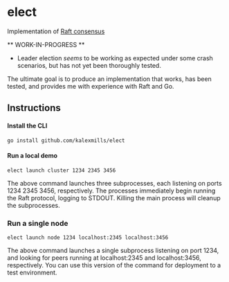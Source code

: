# elect
Implementation of [Raft consensus](https://raft.github.io/raft.pdf)

** WORK-IN-PROGRESS **
* Leader election *seems* to be working as expected under some crash scenarios, but has not yet been thoroughly tested.

The ultimate goal is to produce an implementation that works, has been tested, and provides me with experience with Raft and Go.

## Instructions

#### Install the CLI
```
go install github.com/kalexmills/elect
```

#### Run a local demo
```
elect launch cluster 1234 2345 3456
```

The above command launches three subprocesses, each listening on ports 1234 2345 3456, respectively. The processes immediately begin running the Raft protocol, logging to STDOUT. Killing the main process will cleanup the subprocesses.

### Run a single node
```
elect launch node 1234 localhost:2345 localhost:3456
```

The above command launches a single subprocess listening on port 1234, and looking for peers running at localhost:2345 and localhost:3456, respectively. You can use this version of the command for deployment to a test environment.
